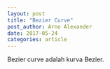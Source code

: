 ```yaml
---
layout: post
title: "Bezier Curve"
post_author: Arno Alexander
date: 2017-05-24
categories: article
---
```

Bezier curve adalah kurva Bezier.